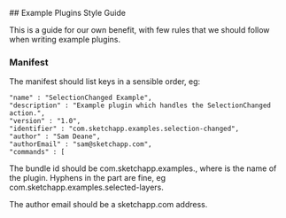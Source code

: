 ## Example Plugins Style Guide

This is a guide for our own benefit, with few rules that we should follow when writing example plugins.


### Manifest

The manifest should list keys in a sensible order, eg:

```
"name" : "SelectionChanged Example",
"description" : "Example plugin which handles the SelectionChanged action.",
"version" : "1.0",
"identifier" : "com.sketchapp.examples.selection-changed",
"author" : "Sam Deane",
"authorEmail" : "sam@sketchapp.com",
"commands" : [
```

The bundle id should be com.sketchapp.examples.<name>, where <name> is the name of the plugin. Hyphens in the <name> part are fine, eg com.sketchapp.examples.selected-layers.

The author email should be a sketchapp.com address.
